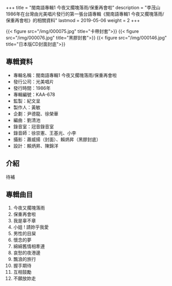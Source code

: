 +++
title = "閩南語專輯1 今夜又擱塊落雨/保重再會啦"
description = "李茂山1986年在台灣由光美唱片發行的第一張台語專輯《閩南語專輯1 今夜又擱塊落雨/保重再會啦》的相關資料"
lastmod = 2019-05-06
weight = 2
+++

{{< figure src="/img/000075.jpg" title="卡帶封套">}}
{{< figure src="/img/000076.jpg" title="黑膠封套">}}
{{< figure src="/img/000146.jpg" title="日本版CD封面封底">}}


## 專輯資料

* 專輯名稱：閩南語專輯1 今夜又擱塊落雨/保重再會啦
* 發行公司：光美唱片
* 發行時間：1986年
* 專輯編號：KAA-678
* 監製：紀文呈
* 製作人：黃敏
* 企劃：尹德龍、徐榮華
* 編曲：劉清池
* 錄音室：冠音錄音室
* 錄音師：徐崇憲、王基光、小李
* 攝影：蕭威揚（封面）、賴炳昇（黑膠封底）
* 設計：賴炳昇、陳錦洋


## 介紹

待補

## 專輯曲目

1. 今夜又擱塊落雨
2. 保重再會啦
3. 我是辜不章
4. 小姐 ! 請妳乎我愛
5. 男性的目屎
6. 懷念的夢
7. 綿綿舊情相牽連
8. 哀愁的夜港邊
9. 飄浪的旅行
10. 握手期待
11. 互相鼓勵
12. 不願放妳走
<br/>
<br/>